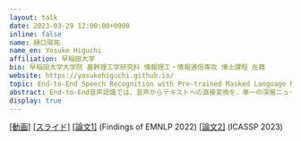 ```yaml
---
layout: talk
date: 2023-03-29 12:00:00+0900
inline: false
name: 樋口陽祐
name_en: Yosuke Higuchi
affiliation: 早稲田大学
bio: 早稲田大学大学院 基幹理工学研究科 情報理工・情報通信専攻 博士課程 在籍
website: https://yosukehiguchi.github.io/
topic: End-to-End Speech Recognition with Pre-trained Masked Language Model
abstract: End-to-End音声認識では、音声からテキストへの直接変換を、単一の深層ニューラルネットワークを用いて実現することを目的とする。このとき、正確なテキストを生成するには出力単語間の依存性をいかに捉えるかが鍵となるが、これを音声情報から抽出するのは容易でない。ある発話音声に対して「あめ」という音を認識するだけでは不十分であり、その音が「雨」と「飴」のどちらを意図しているのかについても、文脈に応じて推定する必要がある。本発表では、汎用言語モデルであるBERTから得られる文脈情報を音声処理の過程に明示的に組み込むことで、End-to-End音声認識の精度が向上することを示す。また、汎用言語モデルと音声認識で扱われるテキストの違い（語彙の違い、句読点や大文字・小文字の有無など）を解消するための手法を検討し、それによる改善効果についても紹介する。
display: true
---
```


[[動画]](https://youtu.be/nOI7ibU9JXM) [[スライド]](https://drive.google.com/file/d/1vcRZP0TW3bV73QnhxJpAMOv6eOfm8Cb9/view?usp=share_link) [[論文1]](https://aclanthology.org/2022.findings-emnlp.402) (Findings of EMNLP 2022) [[論文2]](https://arxiv.org/abs/2211.00792) (ICASSP 2023)

